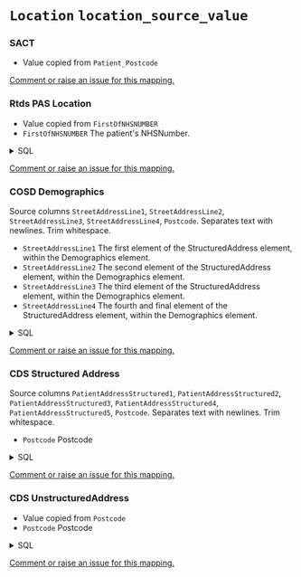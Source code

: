 # `Location` `location_source_value`
### SACT
* Value copied from `Patient_Postcode`

[Comment or raise an issue for this mapping.](https://github.com/answerdigital/oxford-omop-data-mapper/issues/new?title=OMOP%20Location%20table%20location_source_value%20field%20SACT%20mapping)
### Rtds PAS Location
* Value copied from `FirstOfNHSNUMBER`
* `FirstOfNHSNUMBER` The patient's NHSNumber.
<details>
<summary>SQL</summary>

```sql
select
	distinct
		p.FirstOfNHSNUMBER,
		p.FirstOfPOSTCODE
from omop_staging.RTDS_PASDATA p
where p.FirstOfPOSTCODE is not null
	and p.FirstOfNHSNUMBER is not null;
	
```
</details>


[Comment or raise an issue for this mapping.](https://github.com/answerdigital/oxford-omop-data-mapper/issues/new?title=OMOP%20Location%20table%20location_source_value%20field%20Rtds%20PAS%20Location%20mapping)
### COSD Demographics
Source columns  `StreetAddressLine1`, `StreetAddressLine2`, `StreetAddressLine3`, `StreetAddressLine4`, `Postcode`.
Separates text with newlines. Trim whitespace.
* `StreetAddressLine1` The first element of the StructuredAddress element, within the Demographics element.
* `StreetAddressLine2` The second element of the StructuredAddress element, within the Demographics element.
* `StreetAddressLine3` The third element of the StructuredAddress element, within the Demographics element.
* `StreetAddressLine4` The fourth and final element of the StructuredAddress element, within the Demographics element.
<details>
<summary>SQL</summary>

```sql
with 
	XMLNAMESPACES('http://www.datadictionary.nhs.uk/messages/COSD-v8-1' AS COSD81, 'http://www.datadictionary.nhs.uk/messages/COSD-v9-0-1' AS COSD901),
	CosdRecords as ( 

	select
		T.staging.value('(Id/@root)[1]', 'uniqueidentifier') as Id,
		T.staging.query('*[local-name() != "Id"][1]/*[1]') as Node, -- Select the first inner element of the element that is not called Id.
		convert(bit, 1) as Is81
	from omop_staging.cosd_staging
	cross apply content.nodes('COSD81:COSD/*') as T(staging)
	where T.staging.exist('Id/@root') = 1
	union all
	select
		T.staging.value('(Id/@root)[1]', 'uniqueidentifier') as Id,
		T.staging.query('.') as Node,
		convert(bit, 0) as Is81
	from omop_staging.cosd_staging
	cross apply content.nodes('COSD901:COSD/*') as T(staging)
	where T.staging.exist('Id/@root') = 1
), UniqueCOSD as ( -- When nodes are detected more than once, pick one and discarded the others.
	select *
	from (
		select
			Id,
			Node,
			Is81,
			row_number() over (partition by Id order by (select null)) as RowNumber
		from CosdRecords
	) t
	where t.RowNumber = 1
), COSDElements as (
	select
		Id,
		Node.query('(*[1]/*[fn:contains (fn:local-name(.), "LinkagePatientId")])[1]') as LinkagePatient,
		Node.query('(*[1]/*[fn:contains (fn:local-name(.), "Demographics")])[1]') as Demographics,
		Is81
	from CosdRecords
), Patients as (
	select
		LinkagePatient.value('(*/*[local-name() = "NHSNumber" or local-name() = "NhsNumber"]/@extension)[1]', 'varchar(max)') as NhsNumber,
		LinkagePatient.value('(*/*[local-name() = "PersonBirthDate" or local-name() = "Birthdate"])[1]', 'varchar(max)') as DateOfBirth,
		Demographics.value('(*/EthnicCategory/@code)[1]', 'varchar(max)') as EthnicCategory,
		Demographics.value('(*/Address/StructuredAddress/*[local-name() = "StreetAddressLine" or local-name() = "streetAddressLine"][1]/text())[1]', 'VARCHAR(255)') as StreetAddressLine1,
		Demographics.value('(*/Address/StructuredAddress/*[local-name() = "StreetAddressLine" or local-name() = "streetAddressLine"][2]/text())[1]', 'VARCHAR(255)') as StreetAddressLine2,
		Demographics.value('(*/Address/StructuredAddress/*[local-name() = "StreetAddressLine" or local-name() = "streetAddressLine"][3]/text())[1]', 'VARCHAR(255)') as StreetAddressLine3,
		Demographics.value('(*/Address/StructuredAddress/*[local-name() = "StreetAddressLine" or local-name() = "streetAddressLine"][4]/text())[1]', 'VARCHAR(255)') as StreetAddressLine4,
		case when Is81 = 1 then Demographics.value('(*/Postcode/postalCode)[1]', 'varchar(max)') else Demographics.value('(*/PostcodeOfUsualAddressAtDiagnosis/text())[1]', 'VARCHAR(10)') end as Postcode
	from COSDElements
)
select
	distinct
		NhsNumber,
		DateOfBirth,
		EthnicCategory,
		StreetAddressLine1,
		StreetAddressLine2,
		StreetAddressLine3,
		StreetAddressLine4,
		Postcode
from Patients 
where NhsNumber != '';
	
```
</details>


[Comment or raise an issue for this mapping.](https://github.com/answerdigital/oxford-omop-data-mapper/issues/new?title=OMOP%20Location%20table%20location_source_value%20field%20COSD%20Demographics%20mapping)
### CDS Structured Address
Source columns  `PatientAddressStructured1`, `PatientAddressStructured2`, `PatientAddressStructured3`, `PatientAddressStructured4`, `PatientAddressStructured5`, `Postcode`.
Separates text with newlines. Trim whitespace.
* `Postcode` Postcode
<details>
<summary>SQL</summary>

```sql
select
	distinct
		PatientUnstructuredAddress,
		Postcode,
		NHSNumber
from omop_staging.cds_line01
where PatientAddressType = '01'
	and Postcode is not null;
	
```
</details>


[Comment or raise an issue for this mapping.](https://github.com/answerdigital/oxford-omop-data-mapper/issues/new?title=OMOP%20Location%20table%20location_source_value%20field%20CDS%20Structured%20Address%20mapping)
### CDS UnstructuredAddress
* Value copied from `Postcode`
* `Postcode` Postcode
<details>
<summary>SQL</summary>

```sql
select
	PatientAddressStructured1,
	PatientAddressStructured2,
	PatientAddressStructured3,
	PatientAddressStructured4,
	PatientAddressStructured5,
	Postcode
from omop_staging.cds_line01
where PatientAddressType = '02'
	and 
	(
		PatientAddressStructured1 is not null or 
		PatientAddressStructured2 is not null or 
		PatientAddressStructured3 is not null or 
		PatientAddressStructured4 is not null or 
		PatientAddressStructured5 is not null or 
		Postcode is not null
	);
	
```
</details>


[Comment or raise an issue for this mapping.](https://github.com/answerdigital/oxford-omop-data-mapper/issues/new?title=OMOP%20Location%20table%20location_source_value%20field%20CDS%20UnstructuredAddress%20mapping)
